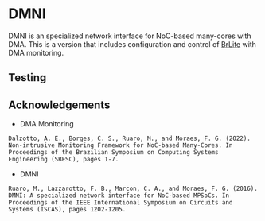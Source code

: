 # DMNI

DMNI is an specialized network interface for NoC-based many-cores with DMA.
This is a version that includes configuration and control of [BrLite](https://github.com/gaph-pucrs/BrLite) 
with DMA monitoring.

## Testing

## Acknowledgements

* DMA Monitoring
```
Dalzotto, A. E., Borges, C. S., Ruaro, M., and Moraes, F. G. (2022). Non-intrusive Monitoring Framework for NoC-based Many-Cores. In Proceedings of the Brazilian Symposium on Computing Systems Engineering (SBESC), pages 1-7.
```

* DMNI
```
Ruaro, M., Lazzarotto, F. B., Marcon, C. A., and Moraes, F. G. (2016). DMNI: A specialized network interface for NoC-based MPSoCs. In Proceedings of the IEEE International Symposium on Circuits and Systems (ISCAS), pages 1202-1205.
```
